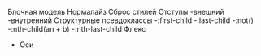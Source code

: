 Блочная модель
Нормалайз
Сброс стилей
Отступы
-внешний
-внутренний
Cтруктурные псевдоклассы -:first-child -:last-child -:not() -:nth-child(an + b) -:nth-last-child
Флекс

-   Оси

